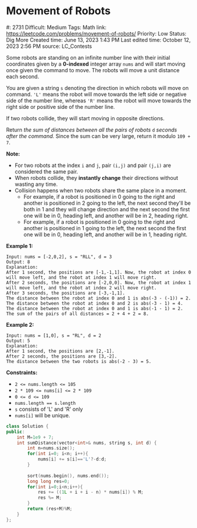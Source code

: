 # Movement of Robots

#: 2731
Difficult: Medium
Tags: Math
link: https://leetcode.com/problems/movement-of-robots/
Priority: Low
Status: Dig More
Created time: June 13, 2023 1:43 PM
Last edited time: October 12, 2023 2:56 PM
source: LC_Contests

Some robots are standing on an infinite number line with their initial coordinates given by a **0-indexed** integer array `nums` and will start moving once given the command to move. The robots will move a unit distance each second.

You are given a string `s` denoting the direction in which robots will move on command. `'L'` means the robot will move towards the left side or negative side of the number line, whereas `'R'` means the robot will move towards the right side or positive side of the number line.

If two robots collide, they will start moving in opposite directions.

Return *the sum of distances between all the pairs of robots* `d` *seconds after the command.* Since the sum can be very large, return it modulo `109 + 7`.

**Note:**

- For two robots at the index `i` and `j`, pair `(i,j)` and pair `(j,i)` are considered the same pair.
- When robots collide, they **instantly change** their directions without wasting any time.
- Collision happens when two robots share the same place in a moment.
    - For example, if a robot is positioned in 0 going to the right and another is positioned in 2 going to the left, the next second they'll be both in 1 and they will change direction and the next second the first one will be in 0, heading left, and another will be in 2, heading right.
    - For example, if a robot is positioned in 0 going to the right and another is positioned in 1 going to the left, the next second the first one will be in 0, heading left, and another will be in 1, heading right.

**Example 1:**

```
Input: nums = [-2,0,2], s = "RLL", d = 3
Output: 8
Explanation:
After 1 second, the positions are [-1,-1,1]. Now, the robot at index 0 will move left, and the robot at index 1 will move right.
After 2 seconds, the positions are [-2,0,0]. Now, the robot at index 1 will move left, and the robot at index 2 will move right.
After 3 seconds, the positions are [-3,-1,1].
The distance between the robot at index 0 and 1 is abs(-3 - (-1)) = 2.
The distance between the robot at index 0 and 2 is abs(-3 - 1) = 4.
The distance between the robot at index 0 and 1 is abs(-1 - 1) = 2.
The sum of the pairs of all distances = 2 + 4 + 2 = 8.

```

**Example 2:**

```
Input: nums = [1,0], s = "RL", d = 2
Output: 5
Explanation:
After 1 second, the positions are [2,-1].
After 2 seconds, the positions are [3,-2].
The distance between the two robots is abs(-2 - 3) = 5.

```

**Constraints:**

- `2 <= nums.length <= 105`
- `2 * 109 <= nums[i] <= 2 * 109`
- `0 <= d <= 109`
- `nums.length == s.length`
- `s` consists of 'L' and 'R' only
- `nums[i]` will be unique.

```cpp
class Solution {
public:
    int M=1e9 + 7;
    int sumDistance(vector<int>& nums, string s, int d) {
        int n=nums.size();
        for(int i=0; i<n; i++){
            nums[i] += s[i]=='L'?-d:d;
        }
        
        sort(nums.begin(), nums.end());
        long long res=0;
        for(int i=0;i<n;i++){
            res += ((1L + i + i - n) * nums[i]) % M;
            res %= M;
        }
        return (res+M)%M;
    }
};
```
